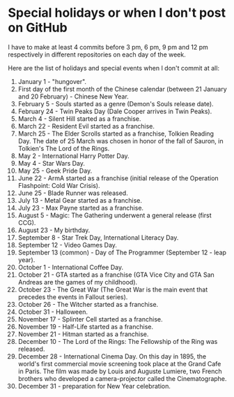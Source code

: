 # Special holidays or when I don't post on GitHub

I have to make at least 4 commits before 3 pm, 6 pm, 9 pm and 12 pm respectively in different repositories on each day of the week.

Here are the list of holidays and special events when I don't commit at all:

1. January 1 - "hungover".
2. First day of the first month of the Chinese calendar (between 21 January and 20 February) - Chinese New Year.
3. February 5 - Souls started as a genre (Demon's Souls release date).
4. February 24 - Twin Peaks Day (Dale Cooper arrives in Twin Peaks).
6. March 4 - Silent Hill started as a franchise.
9. March 22 - Resident Evil started as a franchise.
10. March 25 - The Elder Scrolls started as a franchise, Tolkien Reading Day. The date of 25 March was chosen in honor of the fall of Sauron, in Tolkien's The Lord of the Rings.
15. May 2 - International Harry Potter Day.
17. May 4 - Star Wars Day.
19. May 25 - Geek Pride Day.
23. June 22 - ArmA started as a franchise (initial release of the Operation Flashpoint: Cold War Crisis).
24. June 25 - Blade Runner was released.
25. July 13 - Metal Gear started as a franchise.
27. July 23 - Max Payne started as a franchise.
29. August 5 - Magic: The Gathering underwent a general release (first CCG).
30. August 23 - My birthday.
33. September 8 - Star Trek Day, International Literacy Day.
34. September 12 - Video Games Day.
35. September 13 (common) - Day of The Programmer (September 12 - leap year).
37. October 1 - International Coffee Day.
39. October 21 - GTA started as a franchise (GTA Vice City and GTA San Andreas are the games of my childhood).
40. October 23 - The Great War (The Great War is the main event that precedes the events in Fallout series).
41. October 26 - The Witcher started as a franchise.
42. October 31 - Halloween.
28. November 17 - Splinter Cell started as a franchise.
29. November 19 - Half-Life started as a franchise.
30. November 21 - Hitman started as a franchise.
28. December 10 - The Lord of the Rings: The Fellowship of the Ring was released.
29. December 28 - International Cinema Day. On this day in 1895, the world's first commercial movie screening took place at the Grand Cafe in Paris. The film was made by Louis and Auguste Lumiere, two French brothers who developed a camera-projector called the Cinematographe.
30. December 31 - preparation for New Year celebration.
